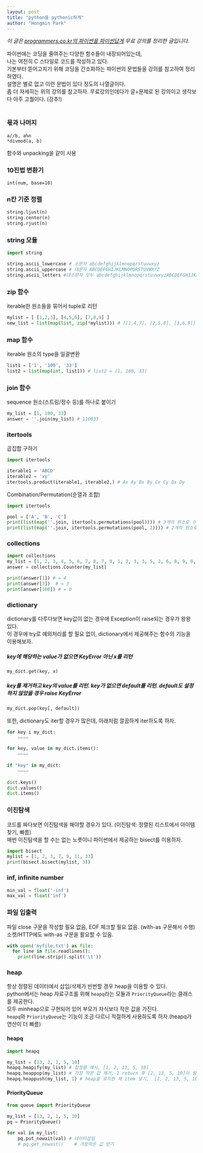 ```yaml
---
layout: post
title: "python을 pythonic하게"
author: "Hongmin Park"
---
```


*이 글은 [programmers.co.kr의 파이썬을 파이썬답게](https://programmers.co.kr/learn/courses/4008) 무료 강의를 정리한 글입니다.*

파이썬에는 코딩을 줄여주는 다양한 함수들이 내장되어있는데,<br>
나는 여전히 C 스타일로 코드를 작성하고 있다.<br>
기본부터 뜯어고치기 위해 코딩을 간소화하는 파이썬의 문법들을 강의를 참고하여 정리하였다.<br>
설명은 별로 없고 이런 문법이 있다 정도의 나열글이다. <br>
좀 더 자세히는 위의 강의를 참고하자. 무료강의인데다가 글+문제로 된 강의이고 생각보다 아주 고퀄이다. (강추!)<br><br>

### 몫과 나머지
`a//b, a%n`<br>
`*divmod(a, b)`

함수와 unpacking을 같이 사용

### 10진법 변환기
`int(num, base=10)`

### n칸 기준 정렬
```python
string.ljust(n)
string.center(n)
string.rjust(n)
```

### string 모듈
```python
import string 

string.ascii_lowercase # 소문자 abcdefghijklmnopqrstuvwxyz
string.ascii_uppercase # 대문자 ABCDEFGHIJKLMNOPQRSTUVWXYZ
string.ascii_letters #대소문자 모두 abcdefghijklmnopqrstuvwxyzABCDEFGHIJKLMNOPQRSTUVWXYZ 
```

### zip 함수
iterable한 원소들을 묶어서 tuple로 리턴
```python
mylist = [ [1,2,3], [4,5,6], [7,8,9] ]
new_list = list(map(list, zip(*mylist))) # [[1,4,7], [2,5,8], [3,6,9]]
```

### map 함수
iterable 원소의 type을 일괄변환
```python
list1 = ['1', '100', '33']
list2 = list(map(int, list1)) # list2 = [1, 100, 33]
```
### join 함수
sequence 원소(스트링/정수 등)를 하나로 붙이기
```python
my_list = [1, 100, 33]
answer = ''.join(my_list) # 110033
```

### itertools
곱집합 구하기 
```python
import itertools

iterable1 = 'ABCD'
iterable2 = 'xy'
itertools.product(iterable1, iterable2,) # Ax Ay Bx By Cx Cy Dx Dy 
```

Combination/Permutation(순열과 조합)
```python
import itertools

pool = ['A', 'B', 'C']
print(list(map(''.join, itertools.permutations(pool)))) # 3개의 원소로 수열 만들기
print(list(map(''.join, itertools.permutations(pool, 2)))) # 2개의 원소로 수열 만들기
```

### collections
```python
import collections
my_list = [1, 2, 3, 4, 5, 6, 7, 8, 7, 9, 1, 2, 3, 3, 5, 2, 6, 8, 9, 0, 1, 1, 4, 7, 0]
answer = collections.Counter(my_list)

print(answer[1]) # = 4
print(answer[3])  # = 3
print(answer[100]) # = 0
```

### dictionary
dictionary를 다루다보면 key값이 없는 경우에 Exception이 raise되는 경우가 왕왕 있다.<br>
이 경우에 try로 예외처리를 할 필요 없이, dictionary에서 제공해주는 함수의 기능을 이용해보자.<br>

##### key에 해당하는 value가 없으면 KeyError 아닌 x를 리턴
```python
my_dict.get(key, x)
```
##### key를 제거하고 key의 value를 리턴. key가 없으면 default를 리턴. default도 설정하지 않았을 경우 raise KeyError 
```python
my_dict.pop(key[, default])
```
또한, dictionary도 iter할 경우가 많은데, 아래처럼 깔끔하게 iter하도록 하자.
```python
for key i my_dict:
    ~~~~

for key, value in my_dict.items():
    ~~~~
    
if "key" in my_dict:
    ~~~~
    
dict.keys()
dict.values()
dict.items()
```
### 이진탐색
코드를 짜다보면 이진탐색을 해야할 경우가 있다. (이진탐색: 정렬된 리스트에서 아이템 찾기, 빠름)<br>
매번 이진탐색을 할 수는 없는 노릇이니 파이썬에서 제공하는 bisect를 이용하자. 
```python
import bisect
mylist = [1, 2, 3, 7, 9, 11, 33]
print(bisect.bisect(mylist, 3))
```

### inf, infinite number
```python
min_val = float('-inf')
max_val = float('inf')
```

### 파일 입출력
파일 close 구문을 작성할 필요 없음, EOF 체크할 필요 없음. (with-as 구문해서 수행)<br>
소켓/HTTP에도 with-as 구문을 활요할 수 있음.
```python
with open('myfile.txt') as file:
  for line in file.readlines():
    print(line.strip().split('\t'))
```

### heap
항상 정렬된 데이터에서 삽입/삭제가 빈번할 경우 heap을 이용할 수 있다.<br>
python에서는 heap 자료구조를 위해 `heapq`라는 모듈과 `PriorityQueue`라는 클래스를 제공한다.<br>
모두 minheap으로 구현되어 있어 부모가 자식보다 작은 값을 가진다.<br>
`heapq`와 `PriorityQueue`는 기능이 조금 다르니 적절하게 사용하도록 하자.(heapq가 연산이 더 빠름)<br>
#### heapq
```python
import heapq

my_list = [13, 2, 1, 5, 10]
heapq.heapify(my_list) # 힙정렬 예시, [1, 2, 13, 5, 10]
heapq.heappop(my_list) # 가장 작은 값 제거, 1 return 후 [2, 13, 5, 10]이 됨 
heapq.heappush(my_list, 1) # heap을 유지한 채 item 넣기,  [1, 2, 13, 5, 10]이 됨 
```
#### PriorityQueue
```python
from queue import PriorityQueue

my_list = [13, 2, 1, 5, 10]
pq = PriorityQueue()

for val in my_list:
    pq.put_nowait(val) # 데이터삽입
    # pq.get_nowait()    # 가장작은 값 얻기
```
